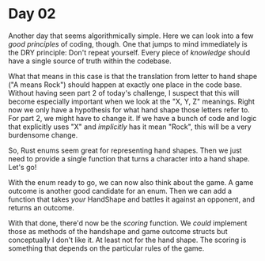 # Day 02
Another day that seems algorithmically simple. Here we can look into a few _good principles_ of coding, though. One that 
jumps to mind immediately is the DRY principle: Don't repeat yourself. Every piece of _knowledge_ should have a single 
source of truth within the codebase. 

What that means in this case is that the translation from letter to hand shape ("A means Rock") should happen at exactly 
one place in the code base. Without having seen part 2 of today's challenge, I suspect that this will become especially 
important when we look at the "X, Y, Z" meanings. Right now we only have a hypothesis for what hand shape those letters 
refer to. For part 2, we might have to change it. If we have a bunch of code and logic that explicitly uses "X" and 
_implicitly_ has it mean "Rock", this will be a very burdensome change.

So, Rust enums seem great for representing hand shapes. Then we just need to provide a single function that turns a character into 
a hand shape. Let's go!

With the enum ready to go, we can now also think about the game. A game outcome is another good candidate for an enum. 
Then we can add a function that takes _your_ HandShape and battles it against an opponent, and returns an outcome.

With that done, there'd now be the _scoring_ function. We _could_ implement those as methods of the handshape and game outcome 
structs but conceptually I don't like it. At least not for the hand shape. The scoring is something that depends on the 
particular rules of the game.